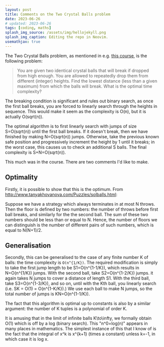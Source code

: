 ```yaml
---
layout: post
title: Comments on the Two Crystal Balls problem
date: 2023-06-26
# updated: 2023-06-26
tags: [coding, maths]
splash_img_source: /assets/img/hellojekyll.png
splash_img_caption: Editing the repo in Neovim.
usemathjax: true
---
```


The Two Crystal Balls problem, as mentioned in e.g. [this course](https://frontendmasters.com/courses/algorithms/two-crystal-balls-problem/), is the following problem:


> You are given two identical crystal balls that will break if dropped from high enough. You are allowed to repeatedly drop them from different (integer) heights. Find the lowest distance (less than a given maximum) from which the balls will break. What is the optimal time complexity?

The breaking condition is significant and rules out binary search, as once the first ball breaks, you are forced to linearly search through the heights in sequence. This would make it seem as the complexity is O(n), but it is actually O(sqrt(n)).

The optimal algorithm is to first linearly search with jumps of size S=O(sqrt(n)) until the first ball breaks. If it doesn't break, then we have finished by making N=O(sqrt(n)) jumps. Otherwise, take the previous known safe position and progressively increment the height by 1 until it breaks; in the worst case, this causes us to check an additional S balls. The final complexity is S+N=O(sqrt(n)).

This much was in the course. There are two comments I'd like to make.

## Optimality

Firstly, it is possible to show that this is the optimum. From http://www.tanyakhovanova.com/Puzzles/solballs.html:

Suppose we have a strategy which always terminates in at most N throws. Then the floor is defined by two numbers: the number of throws before first ball breaks, and similarly for the the second ball. The sum of these two numbers should be less than or equal to N. Hence, the number of floors we can distinguish is the number of different pairs of such numbers, which is equal to N(N+1)/2.

## Generalisation 

Secondly, this can be generalised to the case of any finite number K of balls: the time complexity is `O(n^{1/K})`. The required modification is simply to take the first jump length to be S1=O(n^{1-1/K}), which results in N=O(n^{1/K}) jumps. 
With the second ball, take S2=O(n^{1-2/K}) jumps. it again takes N jumps to cover a distance of length S1. 
With the third ball, take S3=O(n^{1-3/K}), and so on, until with the Kth ball, you linearly search 
(i.e. SK = O(1) = O(n^{1-K/K}).) 
We use each ball to make N jumps, so the total number of jumps is KN=O(n^{1-1/K}). 

The fact that this algorithm is optimal up to constants is also by a similar argument: the number of K tuples is a polynomial of order K.

It is amusing that in the limit of infinite balls K\to\infty, we formally obtain O(1) which is off by a log (binary search). This "n^0=log(n)" appears in many places in mathematics. The simplest instance of this that I know of is the fact that the integral of x^k is x^{k+1} (times a constant) unless k=-1, in which case it is log x. 
